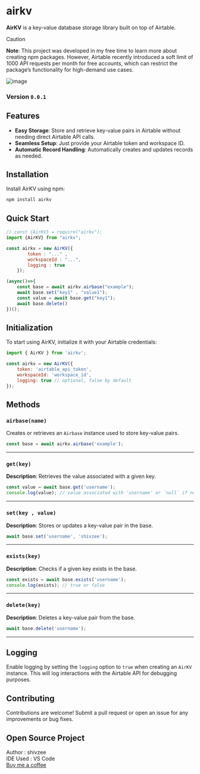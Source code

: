 # airkv
**AirKV** is a key-value database storage library built on top of Airtable.
> [!CAUTION]
> **Note**: This project was developed in my free time to learn more about creating npm packages. However, Airtable recently introduced a soft limit of 1000 API requests per month for free accounts, which can restrict the package’s functionality for high-demand use cases.
> 
> ![image](https://github.com/user-attachments/assets/b8c1fbb9-b27d-4efa-bde3-55bc2bf89227)


### Version `0.0.1`

## Features

- **Easy Storage**: Store and retrieve key-value pairs in Airtable without needing direct Airtable API calls.
- **Seamless Setup**: Just provide your Airtable token and workspace ID.
- **Automatic Record Handling**: Automatically creates and updates records as needed.

## Installation

Install AirKV using npm:

```bash
npm install airkv
```

## Quick Start
```js
// const {AirKV} = require("airkv");
import {AirKV} from "airkv";

const airkv = new AirKV({
        token : "..." ,
        workspaceId : "...",
        logging : true
    });

(async()=>{
    const base = await airkv.airbase("example");    
    await base.set("key1" , "value1");
    const value = await base.get("key1");
    await base.delete()
})();

```

## Initialization

To start using AirKV, initialize it with your Airtable credentials:

```js
import { AirKV } from 'airkv';

const airkv = new AirKV({
    token: 'airtable_api_token',
    workspaceId: 'workspace_id',
    logging: true // optional, false by default
});
```

## Methods

### `airbase(name)`

Creates or retrieves an `Airbase` instance used to store key-value pairs.

```js
const base = await airkv.airbase('example');
```

---

### `get(key)`

**Description**: Retrieves the value associated with a given key.

```js
const value = await base.get('username');
console.log(value); // value associated with 'username' or `null` if not found
```

---

### `set(key , value)`

**Description**: Stores or updates a key-value pair in the base.

```js
await base.set('username', 'shivzee');
```

---

### `exists(key)`

**Description**: Checks if a given key exists in the base.

```js
const exists = await base.exists('username');
console.log(exists); // true or false
```

---

### `delete(key)`

**Description**: Deletes a key-value pair from the base.

```js
await base.delete('username');
```

---

## Logging

Enable logging by setting the `logging` option to `true` when creating an `AirKV` instance. This will log interactions with the Airtable API for debugging purposes.

## Contributing

Contributions are welcome! Submit a pull request or open an issue for any improvements or bug fixes.

## Open Source Project 
Author : shivzee
<br />
IDE Used : VS Code
<br />
[Buy me a coffee](https://buymeacoffee.com/shivzee)
